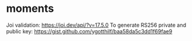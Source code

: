 # moments

Joi validation:                             https://joi.dev/api/?v=17.5.0
To generate RS256 private and public key:   https://gist.github.com/ygotthilf/baa58da5c3dd1f69fae9